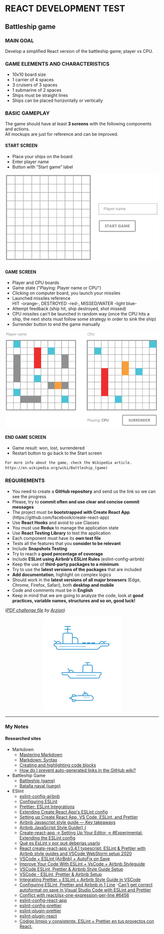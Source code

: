 # REACT DEVELOPMENT TEST

## Battleship game

### MAIN GOAL

Develop a simplified React version of the battleship game; player vs CPU.

### GAME ELEMENTS AND CHARACTERISTICS

- 10x10 board size
- 1 carrier of 4 spaces
- 3 cruisers of 3 spaces
- 1 submarine of 2 spaces
- Ships must be straight lines
- Ships can be placed horizontally or vertically

### BASIC GAMEPLAY

The game should have at least **3 screens** with the following components and actions.
<br/>All mockups are just for reference and can be improved.

#### START SCREEN

- Place your ships on the board
- Enter player name
- Button with “Start game” label

<p align="center">
    <img src="README_START_SCREEN.png" alt="Start Screen Screenshot"/>
</p>

#### GAME SCREEN

- Player and CPU boards
- Game state ("Playing: Player name or CPU")
- Clicking on computer board, you launch your missiles
- Launched missiles reference<br>HIT -orange-, DESTROYED -red-, MISSED/WATER -light blue-
- Attempt feedback (ship hit, ship destroyed, shot missed)
- CPU missiles can't be launched in random way (once the CPU hits a ship, the next shots must follow some strategy in order to sink the ship)
- Surrender button to end the game manually

<p align="center">
    <img src="README_GAME_SCREEN.png" alt="Game Screen Screenshot"/>
</p>

#### END GAME SCREEN

- Game result: won, lost, surrendered
- Restart button to go back to the Start screen

<p align="center">

```html
For more info about the game, check the Wikipedia article.
https://en.wikipedia.org/wiki/Battleship_(game)
```

</p>

### REQUIREMENTS

- You need to create a **GitHub repository** and send us the link so we can see the progress
- Please, try to **commit often and use clear and concise commit messages**
- The project must be **bootstrapped with Create React App** (<span>https</span>://github.com/facebook/create-react-app)
- Use **React Hooks** and avoid to use Classes
- You must use **Redux** to manage the application state
- Use **React Testing Library** to test the application
- Each component must have its **own test file**
- Tests all the features that you **consider to be relevant**
- Include **Snapshots Testing**
- Try to reach a **good percentage of coverage**
- Include **ESLint using Airbnb's ESLint Rules** (eslint-config-airbnb)
- Keep the use of **third-party packages to a minimum**
- Try to use the **latest versions of the packages** that are included
- **Add documentation**, highlight on complex logics
- Should work in the **latest versions of all major browsers** (Edge, Chrome, Firefox, Safari), both **desktop and mobile**
- Code and comments must be in **English**
- Keep in mind that we are going to analyze the code, look at **good practices, variable names, structures and so on, good luck!**

(_[PDF challenge file](<Battleship-FrontendReact(5).pdf>) by [Arzion](https://www.arzion.com/)_)

<p align="center">
    <img src="README_SHIPS.png" alt="Ships Screenshot"/>
</p>

---

### My Notes

#### Researched sites

- Markdown
  - [Mastering Markdown](https://guides.github.com/features/mastering-markdown)
  - [Markdown: Syntax](https://daringfireball.net/projects/markdown/syntax#html)
  - [Creating and highlighting code blocks](https://docs.github.com/en/github/writing-on-github/creating-and-highlighting-code-blocks)
  - [How do I prevent auto-generated links in the GitHub wiki?](https://stackoverflow.com/questions/25706012/how-do-i-prevent-auto-generated-links-in-the-github-wiki)
- Battleship Game
  - [Battleship (game)](<https://en.wikipedia.org/wiki/Battleship_(game)>)
  - [Batalla naval (juego)](<https://es.wikipedia.org/wiki/Batalla_naval_(juego)>)
- ESlint
  - [eslint-config-airbnb](https://www.npmjs.com/package/eslint-config-airbnb)
  - [Configuring ESLint](https://eslint.org/docs/user-guide/configuring)
  - [Prettier: ESLint Integrations](https://prettier.io/docs/en/related-projects.html#eslint-integrations)
  - [Extending Create React App's ESLint config](https://gaya.pizza/articles/extending-cra-eslint-airbnb/)
  - [Setting up Create React App, VS Code, ESLint, and Prettier](https://readwriteexercise.com/posts/setting-up-create-react-app-vs-code-eslint-prettier/)
  - [Airbnb Javascript style guide — Key takeaways](https://medium.com/docon/airbnb-javascript-style-guide-key-takeaways-ffd0370c053)
  - [Airbnb JavaScript Style Guide() {](https://github.com/airbnb/javascript)
  - [Create-react-app -> Setting Up Your Editor -> #Experimental: Extending the ESLint config](https://create-react-app.dev/docs/setting-up-your-editor/#experimental-extending-the-eslint-config)
  - [Qué es EsLint y por qué deberías usarlo](https://antoniomasia.com/que-es-eslint-y-por-que-deberias-usarlo/)
  - [React create-react-app v3.4.1 typescript: ESLint & Prettier with Airbnb style guides and VSCode WebStorm setup 2020](https://medium.com/react-courses/react-create-react-app-v3-4-1-a55f3e7a8d6d)
  - [VSCode + ESLint (AirBnb) + AutoFix on Save](https://www.youtube.com/watch?v=A0vyk3y4tDk)
  - [Improve Your Code With ESLint + VsCode + Airbnb Styleguide](https://www.youtube.com/watch?v=mfGkKlMDfwQ)
  - [VSCode ESLint, Prettier & Airbnb Style Guide Setup](https://www.youtube.com/watch?v=SydnKbGc7W8)
  - [VSCode - ESLint, Prettier & Airbnb Setup](https://gist.github.com/bradtraversy/aab26d1e8983d9f8d79be1a9ca894ab4)
  - [Integrating Prettier + ESLint + Airbnb Style Guide in VSCode](https://blog.echobind.com/integrating-prettier-eslint-airbnb-style-guide-in-vscode-47f07b5d7d6a)
  - [Configuring ESLint, Prettier and Airbnb in 1 Line](https://medium.com/javascript-in-plain-english/configuring-eslint-prettier-and-airbnb-in-1-line-164ab8f1e8c7) -[Can't get correct autoformat on save in Visual Studio Code with ESLint and Prettier](https://stackoverflow.com/questions/52102705/cant-get-correct-autoformat-on-save-in-visual-studio-code-with-eslint-and-prett)
  - [Conflict with react/jsx-one-expression-per-line #6456](https://github.com/prettier/prettier/issues/6456)
  - [eslint-config-react-app](https://github.com/facebook/create-react-app/tree/master/packages/eslint-config-react-app)
  - [eslint-config-prettier](https://github.com/prettier/eslint-config-prettier)
  - [eslint-plugin-prettier](https://github.com/prettier/eslint-plugin-prettier)
  - [eslint-plugin-react](https://github.com/yannickcr/eslint-plugin-react)
  - [Código limpio y consistente. ESLint + Prettier en tus proyectos con React.](https://dev.to/ericksarabia/codigo-limpio-y-consistente-eslint-prettier-en-tus-proyectos-con-react-462f)
